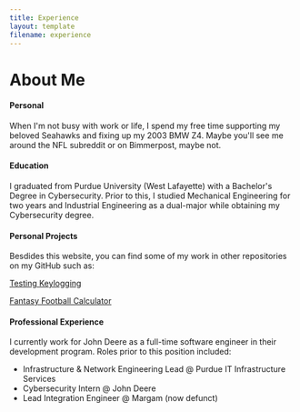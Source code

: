 ```yaml
---
title: Experience
layout: template
filename: experience
--- 
```


# About Me

#### Personal
When I'm not busy with work or life, I spend my free time supporting my beloved Seahawks and fixing up my 2003 BMW Z4. Maybe you'll see me around the NFL subreddit or on Bimmerpost, maybe not. 

#### Education
I graduated from Purdue University (West Lafayette) with a Bachelor's Degree in Cybersecurity. Prior to this, I studied Mechanical Engineering for two years and Industrial Engineering as a dual-major while obtaining my Cybersecurity degree.  

#### Personal Projects
Besdides this website, you can find some of my work in other repositories on my GitHub such as:

[Testing Keylogging](https://github.com/ryanfunke/project-capybara)

[Fantasy Football Calculator](https://github.com/ryanfunke/FantasyFootballPointCalculator)

#### Professional Experience
I currently work for John Deere as a full-time software engineer in their development program. Roles prior to this position included:

- Infrastructure & Network Engineering Lead @ Purdue IT Infrastructure Services
- Cybersecurity Intern @ John Deere
- Lead Integration Engineer @ Margam (now defunct)